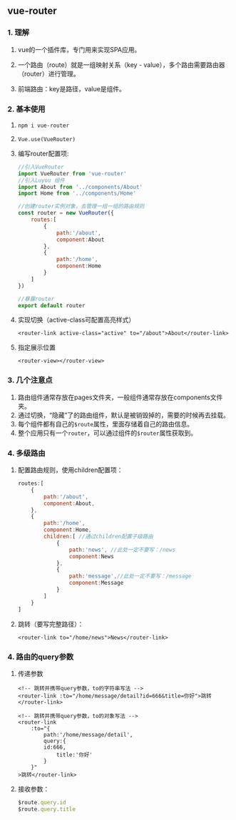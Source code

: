 ## vue-router

### 1. 理解

1. vue的一个插件库，专门用来实现SPA应用。

2. 一个路由（route）就是一组映射关系（key - value），多个路由需要路由器（router）进行管理。

3. 前端路由：key是路径，value是组件。

### 2. 基本使用

1. `npm i vue-router`

2. `Vue.use(VueRouter)`

3. 编写router配置项:

    ```javascript
    //引入VueRouter
    import VueRouter from 'vue-router'
    //引入Luyou 组件
    import About from '../components/About'
    import Home from '../components/Home'

    //创建router实例对象，去管理一组一组的路由规则
    const router = new VueRouter({
        routes:[
            {
                path:'/about',
                component:About
            },
            {
                path:'/home',
                component:Home
            }
        ]
    })

    //暴露router
    export default router
    ```

4. 实现切换（active-class可配置高亮样式）

    `<router-link active-class="active" to="/about">About</router-link>`

5. 指定展示位置

    `<router-view></router-view>`

### 3. 几个注意点

1. 路由组件通常存放在pages文件夹，一般组件通常存放在components文件夹。
2. 通过切换，“隐藏”了的路由组件，默认是被销毁掉的，需要的时候再去挂载。
3. 每个组件都有自己的`$route`属性，里面存储着自己的路由信息。
4. 整个应用只有一个`router`，可以通过组件的`$router`属性获取到。

### 4. 多级路由

1. 配置路由规则，使用children配置项：

    ```javascript
    routes:[
        {
            path:'/about',
            component:About,
        },
        {
            path:'/home',
            component:Home,
            children:[ //通过children配置子级路由
                {
                    path:'news', //此处一定不要写：/news
                    component:News
                },
                {
                    path:'message',//此处一定不要写：/message
                    component:Message
                }
            ]
        }
    ]
    ```

2. 跳转（要写完整路径）：

    `<router-link to="/home/news">News</router-link>`

### 4. 路由的query参数

1. 传递参数

    ```
    <!-- 跳转并携带query参数，to的字符串写法 -->
    <router-link :to="/home/message/detail?id=666&title=你好">跳转</router-link>
                    
    <!-- 跳转并携带query参数，to的对象写法 -->
    <router-link 
        :to="{
            path:'/home/message/detail',
            query:{
            id:666,
                title:'你好'
            }
        }"
    >跳转</router-link>
    ```

2. 接收参数：

    ```javascript
    $route.query.id
    $route.query.title
    ```